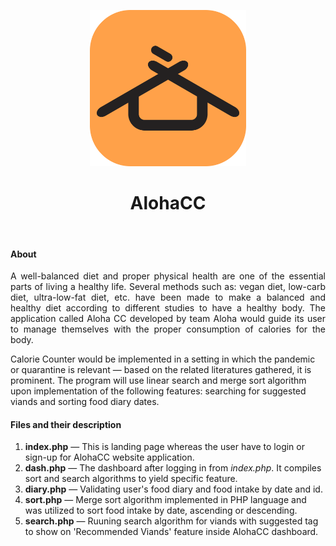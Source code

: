 <p align="center"><img src="index_files/AlohaCC-icon.png" width="250" /></p>
<h1 align="center">AlohaCC</h1>
<br>
<h4>About</h4>
<p width="500" align="justify">A well-balanced diet and proper physical health are one of the essential parts of living a healthy life. 
Several methods such as: vegan diet, low-carb diet, ultra-low-fat diet, etc. have been made to make a balanced 
and healthy diet according to different studies to have a healthy body. 
The application called Aloha CC developed by team Aloha would guide its user to manage themselves with the proper consumption of calories for the body.

Calorie Counter would be implemented in a setting in which the pandemic or quarantine is relevant — based on the related literatures gathered, it is prominent. 
The program will use linear search and merge sort algorithm upon implementation of the following features: searching for suggested viands and sorting food diary dates.</p>


<h4>Files and their description</h4>
<ol>
<li><b>index.php</b> — This is landing page whereas the user have to login or sign-up for AlohaCC website application.</li>
<li><b>dash.php</b> — The dashboard after logging in from <i>index.php</i>. It compiles sort and search algorithms to yield specific feature.</li>
<li><b>diary.php</b> — Validating user's food diary and food intake by date and id.</sub></li>
<li><b>sort.php</b> — Merge sort algorithm implemented in PHP language and was utilized to sort food intake by date, ascending or descending.</li>
<li><b>search.php</b> — Ruuning search algorithm for viands with suggested tag to show on 'Recommended Viands' feature inside AlohaCC dashboard.</li>
</ol>

